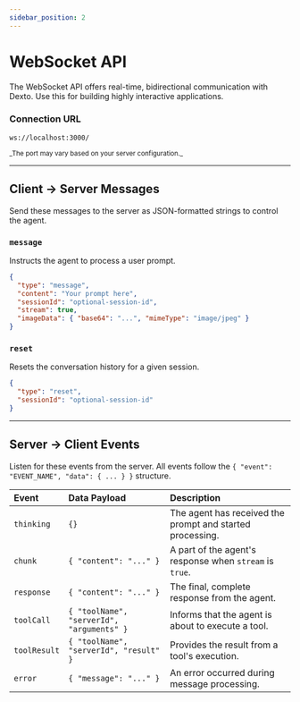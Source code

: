 ```yaml
---
sidebar_position: 2
---
```


# WebSocket API

The WebSocket API offers real-time, bidirectional communication with Dexto. Use this for building highly interactive applications.

### Connection URL
<p class="api-endpoint-header"><code>ws://localhost:3000/</code></p>
<small>_The port may vary based on your server configuration._</small>

---

## Client → Server Messages
Send these messages to the server as JSON-formatted strings to control the agent.

### `message`
Instructs the agent to process a user prompt.
```json
{
  "type": "message",
  "content": "Your prompt here",
  "sessionId": "optional-session-id",
  "stream": true,
  "imageData": { "base64": "...", "mimeType": "image/jpeg" }
}
```

### `reset`
Resets the conversation history for a given session.
```json
{
  "type": "reset",
  "sessionId": "optional-session-id"
}
```

---

## Server → Client Events
Listen for these events from the server. All events follow the `{ "event": "EVENT_NAME", "data": { ... } }` structure.

| Event | Data Payload | Description |
| :--- | :--- | :--- |
| `thinking` | `{}` | The agent has received the prompt and started processing. |
| `chunk` | `{ "content": "..." }` | A part of the agent's response when `stream` is `true`. |
| `response` | `{ "content": "..." }` | The final, complete response from the agent. |
| `toolCall` | `{ "toolName", "serverId", "arguments" }` | Informs that the agent is about to execute a tool. |
| `toolResult` | `{ "toolName", "serverId", "result" }` | Provides the result from a tool's execution. |
| `error` | `{ "message": "..." }` | An error occurred during message processing. | 